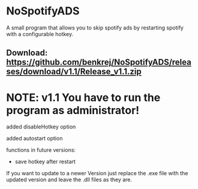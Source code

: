 # NoSpotifyADS
A small program that allows you to skip spotify ads by restarting spotify with a configurable hotkey.

Download: https://github.com/benkrej/NoSpotifyADS/releases/download/v1.1/Release_v1.1.zip
----

# NOTE: v1.1 You have to run the program as administrator!

added disableHotkey option

added autostart option



functions in future versions:

- save hotkey after restart 

If you want to update to a newer Version just replace the .exe file with the updated version and leave the .dll files as they are.
